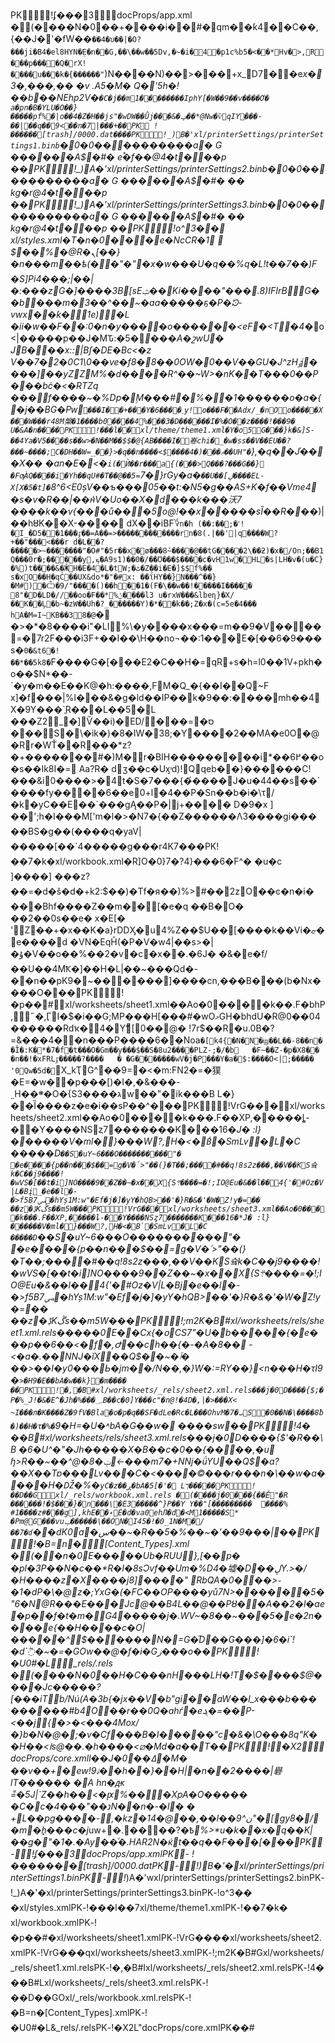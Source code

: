 PK!ʄ���3docProps/app.xml �(����N�0��+����i��#�qm��ƙ4��C��,{��J�'�fW��`��4�υ��|�O?���ji�B4�el8HYN�ܸE�n��G,��\��w��5Dv,�~�i�4�p1c%b5�<��*Hv�>,R���p����Q�rX!����͐u���k�{������"`)N����N)��>���+x_D7��e*x�3�,���,�� �v .A5�M�	Q�'5h�!��b��NEhp2V�`�C�jֺ��m1��������IpһY[�W��9��v����Ơ� a�pn�B�YLU�O��}�����pf%�|o��4�Z�H��js"�wDW��Ǜj���&�ݡ��*@Nw�ѷqIYۘ���- ��|��q��9<��n�7|���+��PK
!������[trash]/0000.dat����PK!_)B�'xl/printerSettings/printerSettings1.binb`�0�0����������a�	G
������A$�#�	e֠�f��@4�t���p
��PK!_)A�'xl/printerSettings/printerSettings2.binb�0�0�����������a�	G
������A$�#�	�� kg�r@4�t���p
��PK!_)A�'xl/printerSettings/printerSettings3.binb�0�0�����������a�	G
������A$�#�	�� kg�r@4�t���p
��PK!o^3��
xl/styles.xml�T�n�0���e�NcCR�1 
$��%�@R�ܢ[��}�n���m��ѣ(��"�"�x�w���U�q��%q�L!t��7��)F�S]Pi4���;|��|�:���z͹G�]����3B[sEݑ��Ki����"���.8)IFIrBG��b���m�3��^��~�aa�����ҕ�P�ᘲ-vwx��ƙ�1e)�L	 �ii�w��F��:0�n�y����o������<eF�<T�4�*o<|�����p��J�MԎ:�5�*���A�շwU�
JB���_x::|Bʃ�DE�Bc<�z	V��7�2�0C1\0��ve�f8�8��0OW�0��V��GU�J^zHۊj����]��yZZM%�d����R^��~W>�nK��T���0��P���bċ�<�RTZq
���f����~�%Dp�ٟM���_#΃�%��1������o�a�{�j��BG�Pԝ`���I��+���Y�6����˯y!o���F��Adx/_�nOo�����X���W���r48M槃�1����b0����4%���3�D������I�%�O��z����!���9�
U�&A�n����PK!���l��xl/theme/theme1.xml�Y�o5G���}k�&]S-��4Ya�V5����s��w>�N��M��$$�@{AB����I�㟡chi�_�w�ss��V��EU��?���~����;C�DH��W=_��}>�q��n����<$����4�)�ޥ��߻��UH"�`},�q��J֗���X��	�an�E�<�`i(�Ѝ��r���a{(���>Q���?���G��}�FƣÀQ����i�Yh��qU#�T��@��5=`7�}rGy�a�`��U��[ڸ����EL-X[X�5�t]�`8^6<E0șV��ƅ���05��t:�N5�g��AS+K�f��Vme4 �s�v�R��\|��ʜ̍V�Uo��X�d���k���沃7 ����k��v{���ů���5o@!��x�����sȈ��R���*)|��hȣK��X-����
dX��iBF؇`n�h (��:��;�˹!�I_�D5��1���ٷ��=A��=>������������rn�8(.|��'|q����W?+��"���<���r d�L��?�����>~�������"�O#"�5r��x�ø���8݊~����@��tG����2\��ƻ)�x�/On;��B1Q���0r�;�����y,ܟ�A9s1)��0�/��Ʊ���$����c�vH1w�HL�s|LH�v�(u�C}�%)t����&�ӁH�E�4�L�tW;�ٹ�Z��i�E�]$$f%��	s�xO��H�qĊ��UX&do*�"�#x: ��ΐHY��}N���^��}�M#)�Ѽ�9/"����()��h��1�(F�\��w��!�����I�����
8"�D�LD�//��oo�F��*%ݩ����l3
u�rxW���&lbeɳ}�X/��K��Ļ�b~�zW��Uh�?_������Y)�*��k��;Z�x�(c=5e�4���
h؅A�Μ=I~KB��38�@`�	�>�*�8����i"�LI%\�y����x���=m��9�V����=�7r2F���i3F+��I��\H��no¬��:1���E�[��6�9���s�`0�&t6�!��*��5k8�`F����G�[���E2�C��H�=qR+s�h=l0��1V+pkh�o��$N*��-`�y�m��E��K@�h:����,FM�Q_�{��I��Q~F	x]�f���|%l���&�g�ld��IP��k�9��:����mh��4X�9Y���`ֳR���L��5�L
���Z2_�]Ѷ��i)�ED/���=�ס
���S�\�ik�)�8�IW�38;�Y����2��MA�e0O�@�Rٍr�WŤ��R���*z?�+�������#�)M�r�BIH���������i*��6߂��o�s��Ik8I�= Aa?R� dʒ��c�Uӽ˒d)!Qqeb��}������C!���&i0����>�4t�S�7���{�́����J�u�44��s��`����fy����6��e0+l�4��P�Sn��b�i�\τ/�k�yC��E��`���gĄ��P�|j+����
D�9�x ] ��';h�I���M['m�l�>�N7�{��Z������Λ3����gi�����BS�g��(����q�yaV|�����[��`4�����g���r4K7���PK!��7�k�xl/workbook.xml�R]O�0}7�?4}���6�F^�
�u�c
]����]	���z?��=�d�š�d�+k2:$��)�Tf�я��)%>#��2zO��ͼ�n�i� ���Bhf����Z��m�঴�[�e�q ��B�O�	��2��0s��e�
x�E[�	'Z��+�x��K�a}rDDӼ�u4%Z��$U��[����k��Vi�ޏ�e����d
�VN�EqĤ(�P�V�w4|��s>�|�ۇ�V��o��%��2�v�c�x��.�6J�
�&�e�f/��U��4MҞ�]��H�L|��~���Qd�-��n��pK9�~������]����cn,���B���(b�Nx����O���PK!�p��#xl/worksheets/sheet1.xml��Ao�0����k��.F�bhP,˶�,ӶI�$�i��G;MP���H[���#�wOމGH�bhdU�R@0��04������Rdҡ�4�Yޭ޿[0��@�	!7r$��Rٌ�u.0B�?=&���4��n���P����6��Noa`�[k4{�N�N�ϣ��L��-8��n��Ȉ�:K�*�7�f�t���O�Gm��y���$��S�8u2����PLZ-;�/�b	�F~��Z-�p�X8�� �n��!�xFRLٷ�����?����	�
�G�������wV�j�P���Y�a�׏$:����O<|;�����
'0Qw�5d�`񢺹X_kҬG^��9=�<�m:FN2�=�獛�E=�w��p���[)�I�,�&���-˷H��܍�O�{Sג����3w��"�ik���B
L�}��Ȉ����z�e�i��sP��^���PK!VrG���xl/worksheets/sheet2.xml��Ao�0����k���.F��XP,�����ȴ-��Y����NSȥ7�������K���16�*J� :l}������V�ml�}���W?,H�<�B̍�SmLv�L�C
�����D`��S�uY~6���O����������"� �e����{p��n���$��=g�V�՛>"��(}�T��;����#��q!8s2z���,��V��KS슠k�C��j9����!�wVS�[��t�i]NO����9��Z��~�x��X{S܊����=�!;IO@Eu�&��l��4{'�#Oz�V|L�Bį_�e��l�-�>f5B7ﴢ�hYș1M:w"�Ef�j�]�yY�hQB>��'�}R�&�'�W�Z!y�=��	��z�ڋKڴs��m5W���PK!VrG���xl/worksheets/sheet3.xml��Ao�0����k���.F��XP,�����ȴ-��Y����NSȥ7�������K���16�*J� :l}������V�ml�}���W?,H�<�B̍�SmLv�L�C
�����D`��S�uY~6���O����������"� �e����{p��n���$��=g�V�՛>"��(}�T��;����#��q!8s2z���,��V��KS슠k�C��j9����!�wVS�[��t�i]NO����9��Z��~�x��X{S܊����=�!;IO@Eu�&��l��4{'�#Oz�V|L�Bį_�e��l�-�>f5B7ﴢ�hYș1M:w"�Ef�j�]�yY�hQB>��'�}R�&�'�W�Z!y�=��	��z�ڋKڴs��m5W���PK!;m2K�B#xl/worksheets/_rels/sheet1.xml.rels�����0E��Cx{�օCS7"�U�b��ۗ���{�e���p��6��<�f�,Ժ��ch��{�-�A�8��	-<�a�.��NNJ�ǐX��Q$��~�ٱ�	��>��I�y0���Ь�jm�_�/N��,�}W�:=RY��}<n���H�τI9�`>�H9�E��bA�w��k}�m����	��PK!�,�B#xl/worksheets/_rels/sheet2.xml.rels���j�0D����{$;�P�%_J!�&�E^ۢ�Jh�%���؄B��c�0]Y���c"�n@!�4D�,|�>���X<
~I���л�K����Z�9fV�Bla�o�p�q��SF�dLe�Rc�L���OhvM�7�ܝS�0��N�\����8ƀ�)��H�τ�%�`9�H=�U�˄bA�G��w�	����sw��PK!4�	��B#xl/worksheets/_rels/sheet3.xml.rels���j�0D����{$'�R��\B �6�U^�"�Jh�����X�B��c�0��{����,�u
ɧ>R��~��^@�8�ݔ-<���m7�+NNj�ǘYU��Q$�a?��X��Tɐ���Lv���C�<����©���r���n�\��w�a����H�Ǆ�%�`yC�z��ڕ�bA�5[�'�	Lך�����PK!��D��Gxl/_rels/workbook.xml.rels �(����j�0���{��Ӗ"�R
������!�$���}�n���\�E3�����^}P��Y
Y��"[���������	����%
#1����z#���g],khE��˖É�d�va0ehЛ�d�<M1�����S*
�Pm@G���vuݕ������\��ON�I45�!�0_1N�M�/��7�ɗ`��dK0ׄa�س��~�R��5�%��~�'��9���_|��PK!�B=n�[Content_Types].xml �(�̔�n�0E�����Ub�RUU},[��p�	�pl�3P��N�c��**R�I�8sϽvf��Um�%D4�墟�D��ڸY.>�/�H����z�X����j8]����"
RbQA�0���>֊�1�dP�\�@z�;YxG�(�FC��OP����yů7N>������5�"6*�N@R_���E���Jc@��B4L��@��Pȣ��A��2�l�ae�p��f�t�m�G4�����j�.WV~�8��~���5�e�2n����e{�_�H����c�O|�����^$������N�=G�֞D��G���]�6�i`!�d`߬�~�=�GOw��@�f�i�Gز���o��PK!�U0#�L_rels/.rels �(����N�0��H�C���nH���LH�!T�$����$@����Jc�����?[���iTb/Nú(A�3b{�jx��V�b"gi��aW��l_x���b���������#b4O��r��0Q�ahѓ�eܔ�=��P-<��j{�>�<���4Mox/�}b�N�@�;�v�Cf��ۨ�B�I�����"c�&�\O���8q"K��H��<ߊs@��.�h����<⧄�Md�a��T_��PK!�X2docProps/core.xmll��J�0��ߡ�M�
��v��+�ew!9ۂ��h��}��H|�n��2����|礜lT������
�A	hn�ԫ
=ͧ�5J|`Z��h��<�ԗ%���XpA�O�����
�C�c�נ��"���4N��n�-�l� �
+L��pg����-,�kz�14�@��,��l��ن^9"�[gу8�/�m۬�h̟���c�j*uw+�.����?�߿_%>*u�k��x�q��K|��_g�"�1�.�Ay��ͧ�.HAR2N�ќt��q��F���[���PK-!ʄ���3docProps/app.xmlPK-
!�������[trash]/0000.datPK-!_)B�'�xl/printerSettings/printerSettings1.binPK-!_)A�'wxl/printerSettings/printerSettings2.binPK-!_)A�'�xl/printerSettings/printerSettings3.binPK-!o^3��
�xl/styles.xmlPK-!���l��7xl/theme/theme1.xmlPK-!��7�k�	xl/workbook.xmlPK-!�p��#�xl/worksheets/sheet1.xmlPK-!VrG����xl/worksheets/sheet2.xmlPK-!VrG���qxl/worksheets/sheet3.xmlPK-!;m2K�B#Gxl/worksheets/_rels/sheet1.xml.relsPK-!�,�B#Ixl/worksheets/_rels/sheet2.xml.relsPK-!4�	��B#Lxl/worksheets/_rels/sheet3.xml.relsPK-!��D��GOxl/_rels/workbook.xml.relsPK-!�B=n�[Content_Types].xmlPK-!�U0#�L&_rels/.relsPK-!�X2L"docProps/core.xmlPK��#

